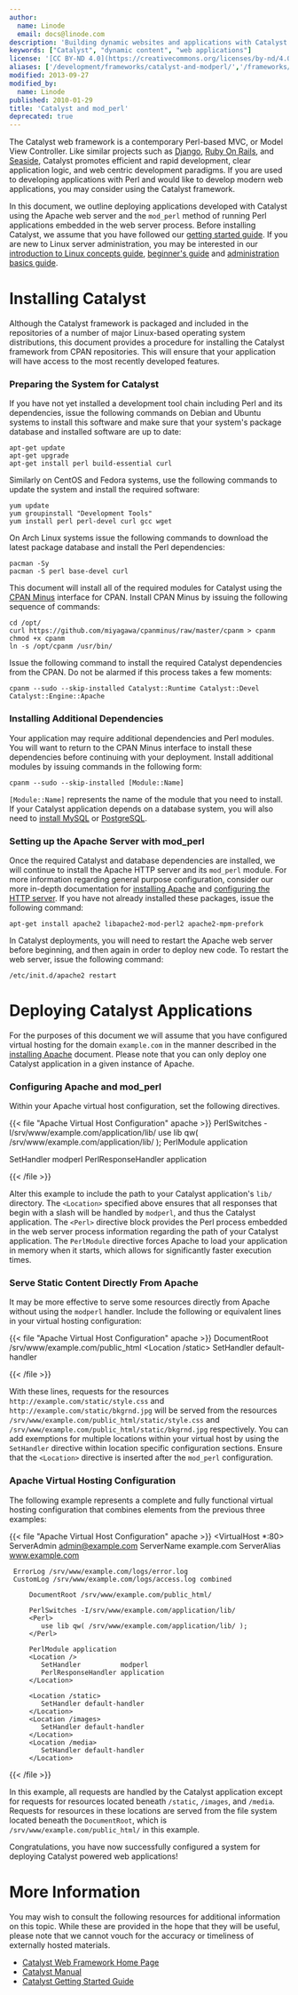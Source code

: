 ```yaml
---
author:
  name: Linode
  email: docs@linode.com
description: 'Building dynamic websites and applications with Catalyst.'
keywords: ["Catalyst", "dynamic content", "web applications"]
license: '[CC BY-ND 4.0](https://creativecommons.org/licenses/by-nd/4.0)'
aliases: ['/development/frameworks/catalyst-and-modperl/','/frameworks/catalyst/','/websites/frameworks/catalyst-and-modperl/']
modified: 2013-09-27
modified_by:
  name: Linode
published: 2010-01-29
title: 'Catalyst and mod_perl'
deprecated: true
---
```


The Catalyst web framework is a contemporary Perl-based MVC, or Model View Controller. Like similar projects such as [Django](/docs/frameworks/), [Ruby On Rails](/docs/development/ror/), and [Seaside](/docs/development/frameworks/deploy-smalltalk-applications-with-seaside/), Catalyst promotes efficient and rapid development, clear application logic, and web centric development paradigms. If you are used to developing applications with Perl and would like to develop modern web applications, you may consider using the Catalyst framework.

In this document, we outline deploying applications developed with Catalyst using the Apache web server and the `mod_perl` method of running Perl applications embedded in the web server process. Before installing Catalyst, we assume that you have followed our [getting started guide](/docs/getting-started/). If you are new to Linux server administration, you may be interested in our [introduction to Linux concepts guide](/docs/tools-reference/introduction-to-linux-concepts/), [beginner's guide](/docs/platform/billing-and-support/linode-beginners-guide/) and [administration basics guide](/docs/tools-reference/linux-system-administration-basics/).

# Installing Catalyst

Although the Catalyst framework is packaged and included in the repositories of a number of major Linux-based operating system distributions, this document provides a procedure for installing the Catalyst framework from CPAN repositories. This will ensure that your application will have access to the most recently developed features.

### Preparing the System for Catalyst

If you have not yet installed a development tool chain including Perl and its dependencies, issue the following commands on Debian and Ubuntu systems to install this software and make sure that your system's package database and installed software are up to date:

    apt-get update
    apt-get upgrade
    apt-get install perl build-essential curl

Similarly on CentOS and Fedora systems, use the following commands to update the system and install the required software:

    yum update
    yum groupinstall "Development Tools"
    yum install perl perl-devel curl gcc wget

On Arch Linux systems issue the following commands to download the latest package database and install the Perl dependencies:

    pacman -Sy
    pacman -S perl base-devel curl

This document will install all of the required modules for Catalyst using the [CPAN Minus](/docs/development/perl/manage-cpan-modules-with-cpan-minus/) interface for CPAN. Install CPAN Minus by issuing the following sequence of commands:

    cd /opt/
    curl https://github.com/miyagawa/cpanminus/raw/master/cpanm > cpanm
    chmod +x cpanm
    ln -s /opt/cpanm /usr/bin/

Issue the following command to install the required Catalyst dependencies from the CPAN. Do not be alarmed if this process takes a few moments:

    cpanm --sudo --skip-installed Catalyst::Runtime Catalyst::Devel Catalyst::Engine::Apache

### Installing Additional Dependencies

Your application may require additional dependencies and Perl modules. You will want to return to the CPAN Minus interface to install these dependencies before continuing with your deployment. Install additional modules by issuing commands in the following form:

    cpanm --sudo --skip-installed [Module::Name]

`[Module::Name]` represents the name of the module that you need to install. If your Catalyst application depends on a database system, you will also need to [install MySQL](/docs/databases/mysql/use-mysql-relational-databases-on-debian-5-lenny/) or [PostgreSQL](/docs/databases/postgresql/debian-5-lenny/).

### Setting up the Apache Server with mod\_perl

Once the required Catalyst and database dependencies are installed, we will continue to install the Apache HTTP server and its `mod_perl` module. For more information regarding general purpose configuration, consider our more in-depth documentation for [installing Apache](/docs/web-servers/apache/apache-2-web-server-on-debian-5-lenny/) and [configuring the HTTP server](/docs/web-servers/apache-tips-and-tricks/). If you have not already installed these packages, issue the following command:

    apt-get install apache2 libapache2-mod-perl2 apache2-mpm-prefork

In Catalyst deployments, you will need to restart the Apache web server before beginning, and then again in order to deploy new code. To restart the web server, issue the following command:

    /etc/init.d/apache2 restart

# Deploying Catalyst Applications

For the purposes of this document we will assume that you have configured virtual hosting for the domain `example.com` in the manner described in the [installing Apache](/docs/web-servers/apache/apache-2-web-server-on-debian-5-lenny/) document. Please note that you can only deploy one Catalyst application in a given instance of Apache.

### Configuring Apache and mod\_perl

Within your Apache virtual host configuration, set the following directives.

{{< file "Apache Virtual Host Configuration" apache >}}
PerlSwitches -I/srv/www/example.com/application/lib/
<Perl>
   use lib qw( /srv/www/example.com/application/lib/ );
</Perl>
PerlModule application

<Location />
    SetHandler          modperl
    PerlResponseHandler application
</Location>

{{< /file >}}


Alter this example to include the path to your Catalyst application's `lib/` directory. The `<Location>` specified above ensures that all responses that begin with a slash will be handled by `modperl`, and thus the Catalyst application. The `<Perl>` directive block provides the Perl process embedded in the web server process information regarding the path of your Catalyst application. The `PerlModule` directive forces Apache to load your application in memory when it starts, which allows for significantly faster execution times.

### Serve Static Content Directly From Apache

It may be more effective to serve some resources directly from Apache without using the `modperl` handler. Include the following or equivalent lines in your virtual hosting configuration:

{{< file "Apache Virtual Host Configuration" apache >}}
DocumentRoot /srv/www/example.com/public_html
<Location /static>
    SetHandler default-handler
</Location>

{{< /file >}}


With these lines, requests for the resources `http://example.com/static/style.css` and `http://example.com/static/bkgrnd.jpg` will be served from the resources `/srv/www/example.com/public_html/static/style.css` and `/srv/www/example.com/public_html/static/bkgrnd.jpg` respectively. You can add exemptions for multiple locations within your virtual host by using the `SetHandler` directive within location specific configuration sections. Ensure that the `<Location>` directive is inserted after the `mod_perl` configuration.

### Apache Virtual Hosting Configuration

The following example represents a complete and fully functional virtual hosting configuration that combines elements from the previous three examples:

{{< file "Apache Virtual Host Configuration" apache >}}
<VirtualHost *:80>
     ServerAdmin admin@example.com
     ServerName example.com
     ServerAlias www.example.com

     ErrorLog /srv/www/example.com/logs/error.log
     CustomLog /srv/www/example.com/logs/access.log combined

         DocumentRoot /srv/www/example.com/public_html/

         PerlSwitches -I/srv/www/example.com/application/lib/
         <Perl>
            use lib qw( /srv/www/example.com/application/lib/ );
         </Perl>

         PerlModule application
         <Location />
            SetHandler          modperl
            PerlResponseHandler application
         </Location>

         <Location /static>
            SetHandler default-handler
         </Location>
         <Location /images>
            SetHandler default-handler
         </Location>
         <Location /media>
            SetHandler default-handler
         </Location>
</VirtualHost>

{{< /file >}}


In this example, all requests are handled by the Catalyst application except for requests for resources located beneath `/static`, `/images`, and `/media`. Requests for resources in these locations are served from the file system located beneath the `DocumentRoot`, which is `/srv/www/example.com/public_html/` in this example.

Congratulations, you have now successfully configured a system for deploying Catalyst powered web applications!

# More Information

You may wish to consult the following resources for additional information on this topic. While these are provided in the hope that they will be useful, please note that we cannot vouch for the accuracy or timeliness of externally hosted materials.

- [Catalyst Web Framework Home Page](http://www.catalystframework.org/)
- [Catalyst Manual](http://search.cpan.org/dist/Catalyst-Manual/)
- [Catalyst Getting Started Guide](http://dev.catalystframework.org/wiki/#Get_Started)



